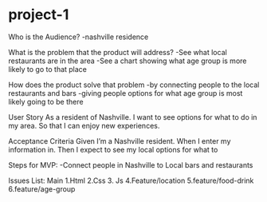 # project-1

Who is the Audience?
-nashville residence

What is the problem that the product will address?
-See what local restaurants are in the area
-See a chart showing what age group is more likely to go to that place

How does the product solve that problem
-by connecting people to the local restaurants and bars
-giving people options for what age group is most likely going to be there

User Story
As a resident of Nashville.
I want to see options for what to do in my area.
So that I can enjoy new experiences.

Acceptance Criteria
Given I’m a Nashville resident.
When I enter my information in.
Then I expect to see my local options for what to 

Steps for MVP:
-Connect people in Nashville to Local bars and restaurants

Issues List:
Main
1.Html
 2.Css 
3. Js
4.Feature/location
5.feature/food-drink
6.feature/age-group
